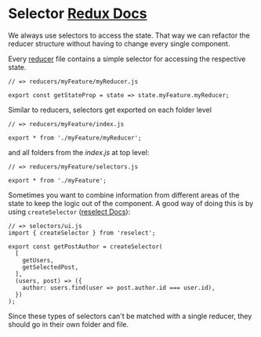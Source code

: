 # Selector [Redux Docs](https://redux.js.org/introduction/learning-resources#selectors)

We always use selectors to access the state. That way we can refactor the reducer structure without having to change every single component.

Every [reducer](reducer.md) file contains a simple selector for accessing the respective state.

```
// => reducers/myFeature/myReducer.js

export const getStateProp = state => state.myFeature.myReducer;
```

Similar to reducers, selectors get exported on each folder level

```
// => reducers/myFeature/index.js

export * from './myFeature/myReducer';
```

and all folders from the *index.js* at top level:

```
// => reducers/myFeature/selectors.js

export * from './myFeature';
```

Sometimes you want to combine information from different areas of the state to keep the logic out of the component. A good way of doing this is by using `createSelector` ([reselect Docs](https://github.com/reduxjs/reselect#createselectorinputselectors--inputselectors-resultfunc)):

```
// => selectors/ui.js
import { createSelector } from 'reselect';

export const getPostAuthor = createSelector(
  [
    getUsers,
    getSelectedPost,
  ],
  (users, post) => ({
    author: users.find(user => post.author.id === user.id),
  })
);
```
Since these types of selectors can't be matched with a single reducer, they should go in their own folder and file.
